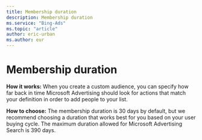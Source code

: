 ```yaml
---
title: Membership duration
description: Membership duration
ms.service: "Bing-Ads"
ms.topic: "article"
author: eric-urban
ms.author: eur
---
```


# Membership duration

**How it works:** When you create a custom audience, you can specify how far back in time Microsoft Advertising should look for actions that match your definition in order to add people to your list.

**How to choose:**  The membership duration is 30 days by default, but we recommend choosing a duration that works best for you based on your user buying cycle. The maximum duration allowed for Microsoft Advertising Search is 390 days.


